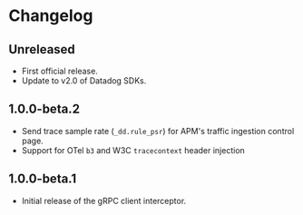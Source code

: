 # Changelog

## Unreleased

* First official release.
* Update to v2.0 of Datadog SDKs.

## 1.0.0-beta.2

* Send trace sample rate (`_dd.rule_psr`) for APM's traffic ingestion control page.
* Support for OTel `b3` and W3C `tracecontext` header injection

## 1.0.0-beta.1

* Initial release of the gRPC client interceptor.
